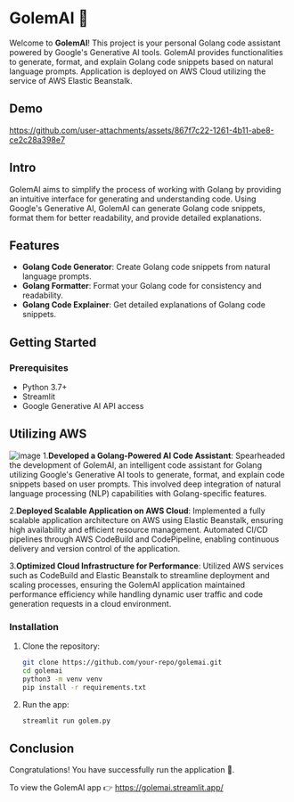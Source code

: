 # GolemAI 🤖

Welcome to **GolemAI**! This project is your personal Golang code assistant powered by Google's Generative AI tools. 
GolemAI provides functionalities to generate, format, and explain Golang code snippets based on natural language prompts.
Application is deployed on AWS Cloud utilizing the service of AWS Elastic Beanstalk.

## Demo
https://github.com/user-attachments/assets/867f7c22-1261-4b11-abe8-ce2c28a398e7

## Intro
GolemAI aims to simplify the process of working with Golang by providing an intuitive interface for generating and understanding code. 
Using Google's Generative AI, GolemAI can generate Golang code snippets, format them for better readability, and provide detailed explanations.

## Features
* **Golang Code Generator**: Create Golang code snippets from natural language prompts.
* **Golang Formatter**: Format your Golang code for consistency and readability.
* **Golang Code Explainer**: Get detailed explanations of Golang code snippets.

## Getting Started
### Prerequisites
- Python 3.7+
- Streamlit
- Google Generative AI API access

## Utilizing AWS
![image](https://github.com/user-attachments/assets/ddb3118b-b172-473c-a52c-1222474604ca)
1.**Developed a Golang-Powered AI Code Assistant**: Spearheaded the development of GolemAI, an intelligent code assistant for Golang utilizing Google's Generative AI tools to generate, format, and explain code snippets based on user prompts. This involved deep integration of natural language processing (NLP) capabilities with Golang-specific features.

2.**Deployed Scalable Application on AWS Cloud**: Implemented a fully scalable application architecture on AWS using Elastic Beanstalk, ensuring high availability and efficient resource management. Automated CI/CD pipelines through AWS CodeBuild and CodePipeline, enabling continuous delivery and version control of the application.

3.**Optimized Cloud Infrastructure for Performance**: Utilized AWS services such as CodeBuild and Elastic Beanstalk to streamline deployment and scaling processes, ensuring the GolemAI application maintained performance efficiency while handling dynamic user traffic and code generation requests in a cloud environment.

### Installation
1. Clone the repository:
   ```bash
   git clone https://github.com/your-repo/golemai.git
   cd golemai
   python3 -m venv venv
   pip install -r requirements.txt
2. Run the app:
   ```bash
   streamlit run golem.py


## Conclusion
Congratulations! You have successfully run the application 🚀️.

To view the GolemAI app 👉 https://golemai.streamlit.app/
